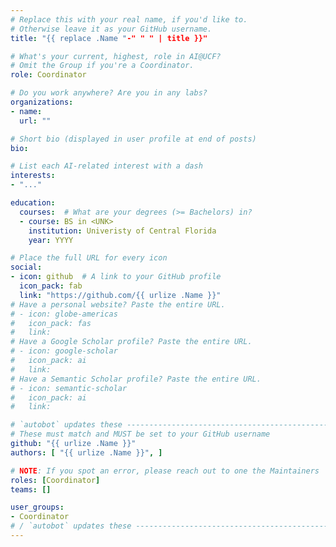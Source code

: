 ```yaml
---
# Replace this with your real name, if you'd like to.
# Otherwise leave it as your GitHub username.
title: "{{ replace .Name "-" " " | title }}"

# What's your current, highest, role in AI@UCF?
# Omit the Group if you're a Coordinator.
role: Coordinator

# Do you work anywhere? Are you in any labs?
organizations:
- name: 
  url: ""

# Short bio (displayed in user profile at end of posts)
bio: 

# List each AI-related interest with a dash
interests:
- "..."

education:
  courses:  # What are your degrees (>= Bachelors) in?
  - course: BS in <UNK>
    institution: Univeristy of Central Florida
    year: YYYY

# Place the full URL for every icon
social:
- icon: github  # A link to your GitHub profile
  icon_pack: fab
  link: "https://github.com/{{ urlize .Name }}"
# Have a personal website? Paste the entire URL.
# - icon: globe-americas
#   icon_pack: fas
#   link: 
# Have a Google Scholar profile? Paste the entire URL.
# - icon: google-scholar
#   icon_pack: ai
#   link: 
# Have a Semantic Scholar profile? Paste the entire URL.
# - icon: semantic-scholar
#   icon_pack: ai
#   link: 

# `autobot` updates these ----------------------------------------------------
# These must match and MUST be set to your GitHub username
github: "{{ urlize .Name }}"
authors: [ "{{ urlize .Name }}", ]

# NOTE: If you spot an error, please reach out to one the Maintainers
roles: [Coordinator]
teams: []

user_groups:
- Coordinator
# / `autobot` updates these --------------------------------------------------
---
```

